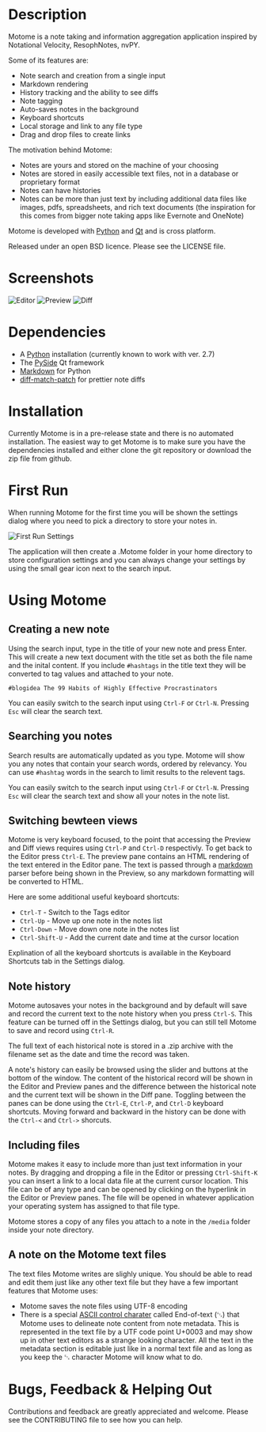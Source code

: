 Description
===========

Motome is a note taking and information aggregation application inspired by Notational Velocity,
ResophNotes, nvPY.

Some of its features are:

- Note search and creation from a single input
- Markdown rendering
- History tracking and the ability to see diffs
- Note tagging
- Auto-saves notes in the background
- Keyboard shortcuts
- Local storage and link to any file type
- Drag and drop files to create links

The motivation behind Motome:

- Notes are yours and stored on the machine of your choosing
- Notes are stored in easily accessible text files, not in a database or proprietary format
- Notes can have histories
- Notes can be more than just text by including additional data files like images, pdfs, spreadsheets, and rich text documents (the inspiration for this comes from bigger note taking apps like Evernote and OneNote)

Motome is developed with [Python](http://www.python.org/) and [Qt](http://qt-project.org/) and is cross platform.

Released under an open BSD licence.  Please see the LICENSE file.

Screenshots
===========

![Editor](screenshots/motome_editor_pane_0.1.0.png)
![Preview](screenshots/motome_preview_pane_0.1.0.png)
![Diff](screenshots/motome_diff_pane_0.1.0.png)

Dependencies
============

- A [Python](http://www.python.org/) installation (currently known to work with ver. 2.7)
- The [PySide](http://qt-project.org/wiki/PySide) Qt framework
- [Markdown](http://pypi.python.org/pypi/Markdown) for Python
- [diff-match-patch](http://code.google.com/p/google-diff-match-patch/) for prettier note diffs

Installation
============

Currently Motome is in a pre-release state and there is no automated installation.  The easiest way to get Motome is to make sure you have the dependencies installed and either clone the git repository or download the zip file from github.

First Run
=========

When running Motome for the first time you will be shown the settings dialog where you need to pick a directory to store your notes in.

![First Run Settings](screenshots/motome_first_run_0.1.0.png)

The application will then create a .Motome folder in your home directory to store configuration settings and you can always change your settings by using the small gear icon next to the search input.

Using Motome
============

## Creating a new note
Using the search input, type in the title of your new note and press Enter.  This will create a new text document with the title set as both the file name and the inital content.  If you include `#hashtags` in the title text they will be converted to tag values and attached to your note.

    #blogidea The 99 Habits of Highly Effective Procrastinators

You can easily switch to the search input using `Ctrl-F` or `Ctrl-N`.  Pressing `Esc` will clear the search text.

## Searching you notes
Search results are automatically updated as you type. Motome will show you any notes that contain your search words, ordered by relevancy.  You can use `#hashtag` words in the search to limit results to the relevent tags. 

You can easily switch to the search input using `Ctrl-F` or `Ctrl-N`.  Pressing `Esc` will clear the search text and show all your notes in the note list.

## Switching bewteen views
Motome is very keyboard focused, to the point that accessing the Preview and Diff views requires using `Ctrl-P` and `Ctrl-D` respectivly.  To get back to the Editor press `Ctrl-E`.  The preview pane contains an HTML rendering of the text entered in the Editor pane.  The text is passed through a [markdown](http://daringfireball.net/projects/markdown/) parser before being shown in the Preview, so any markdown formatting will be converted to HTML.

Here are some additional useful keyboard shortcuts:

- `Ctrl-T` - Switch to the Tags editor
- `Ctrl-Up` - Move up one note in the notes list
- `Ctrl-Down` - Move down one note in the notes list
- `Ctrl-Shift-U` - Add the current date and time at the cursor location

Explination of all the keyboard shortcuts is available in the Keyboard Shortcuts tab in the Settings dialog.

## Note history
Motome autosaves your notes in the background and by default will save and record the current text to the note history when you press `Ctrl-S`.  This feature can be turned off in the Settings dialog, but you can still tell Motome to save and record using `Ctrl-R`.

The full text of each historical note is stored in a .zip archive with the filename set as the date and time the record was taken.

A note's history can easily be browsed using the slider and buttons at the bottom of the window.  The content of the historical record will be shown in the Editor and Preview panes and the difference between the historical note and the current text will be shown in the Diff pane.  Toggling between the panes can be done using the `Ctrl-E`, `Ctrl-P`, and `Ctrl-D` keyboard shortcuts.  Moving forward and backward in the history can be done with the `Ctrl-<` and `Ctrl->` shorcuts.

## Including files
Motome makes it easy to include more than just text information in your notes.  By dragging and dropping a file in the Editor or pressing `Ctrl-Shift-K` you can insert a link to a local data file at the current cursor location.  This file can be of any type and can be opened by clicking on the hyperlink in the Editor or Preview panes.  The file will be opened in whatever application your operating system has assigned to that file type.

Motome stores a copy of any files you attach to a note in the `/media` folder inside your note directory.

## A note on the Motome text files

The text files Motome writes are slighly unique.  You should be able to read and edit them just like any other text file but they have a few important features that Motome uses:

- Motome saves the note files using UTF-8 encoding
- There is a special [ASCII control charater](http://en.wikipedia.org/wiki/Control_character) called End-of-text (␃) that Motome uses to delineate note content from note metadata.  This is represented in the text file by a UTF code point U+0003 and may show up in other text editors as a strange looking character.  All the text in the metadata section is editable just like in a normal text file and as long as you keep the ␃ character Motome will know what to do.

Bugs, Feedback & Helping Out
==============================

Contributions and feedback are greatly appreciated and welcome.  Please see the CONTRIBUTING file to see how you can help.
